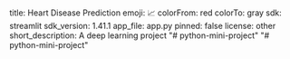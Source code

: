 title: Heart Disease Prediction
emoji: 📈
colorFrom: red
colorTo: gray
sdk: streamlit
sdk_version: 1.41.1
app_file: app.py
pinned: false
license: other
short_description: A deep learning project
"# python-mini-project" 
"# python-mini-project" 
